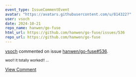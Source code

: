 ```yaml
---
event_type: IssueCommentEvent
avatar: "https://avatars.githubusercontent.com/u/814322?"
user: vsoch
date: 2024-10-21
repo_name: hanwen/go-fuse
html_url: https://github.com/hanwen/go-fuse/issues/536
repo_url: https://github.com/hanwen/go-fuse
---
```


<a href='https://github.com/vsoch' target='_blank'>vsoch</a> commented on issue <a href='https://github.com/hanwen/go-fuse/issues/536' target='_blank'>hanwen/go-fuse#536</a>.

<small>woo!! It totally worked!!...</small>

<a href='https://github.com/hanwen/go-fuse/issues/536' target='_blank'>View Comment</a>